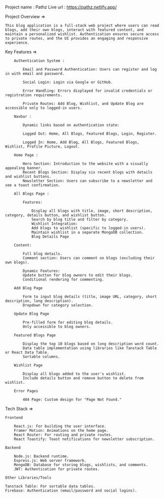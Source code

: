 Project name : Pathz
Live url : https://pathz.netlify.app/

Project Overview =>

    This blog application is a full-stack web project where users can read blogs, add their own blogs, interact with featured content, and maintain a personalized wishlist. Authentication ensures secure access to private routes, and the UI provides an engaging and responsive experience.

Key Features =>

        Authentication System :

            Email and Password Authentication: Users can register and log in with email and password.

            Social Login: Login via Google or GitHub.

            Error Handling: Errors displayed for invalid credentials or registration requirements.

            Private Routes: Add Blog, Wishlist, and Update Blog are accessible only to logged-in users.

        Navbar :

            Dynamic links based on authentication state:

            Logged Out: Home, All Blogs, Featured Blogs, Login, Register.

            Logged In: Home, Add Blog, All Blogs, Featured Blogs, Wishlist, Profile Picture, Logout.

        Home Page :

            Hero Section: Introduction to the website with a visually appealing banner.
            Recent Blogs Section: Display six recent blogs with details and wishlist buttons.
            Newsletter Section: Users can subscribe to a newsletter and see a toast confirmation.

        All Blogs Page :

            Features:

                Display all blogs with title, image, short description, category, details button, and wishlist button.
                Search by blog title and filter by category.
                Wishlist Integration:
                Add blogs to wishlist (specific to logged-in users).
                Maintain wishlist in a separate MongoDB collection.
                Blog Details Page

        Content:

            Full blog details.
            Comment section: Users can comment on blogs (excluding their own blogs).

            Dynamic Features:
            Update button for blog owners to edit their blogs.
            Conditional rendering for commenting.

        Add Blog Page

            Form to input blog details (title, image URL, category, short description, long description).
            Dropdown for category selection.

        Update Blog Page

            Pre-filled form for editing blog details.
            Only accessible to blog owners.

        Featured Blogs Page

            Display the top 10 blogs based on long description word count.
            Data table implementation using libraries like Tanstack Table or React Data Table.
            Sortable columns.

        Wishlist Page

            Display all blogs added to the user's wishlist.
            Include details button and remove button to delete from wishlist.

        Error Pages

            404 Page: Custom design for "Page Not Found."

Tech Stack => 

    Frontend

        React.js: For building the user interface.
        Framer Motion: Animations on the home page.
        React Router: For routing and private routes.
        React Toastify: Toast notifications for newsletter subscription.

    Backend

        Node.js: Backend runtime.
        Express.js: Web server framework.
        MongoDB: Database for storing blogs, wishlists, and comments.
        JWT: Authentication for private routes.

    Other Libraries/Tools

    Tanstack Table: For sortable data tables.
    Firebase: Authentication (email/password and social logins).